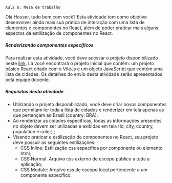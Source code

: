     Aula 6: Mesa de trabalho


Olá Houser, tudo bem com você? Esta atividade tem como objetivo desenvolver ainda mais sua prática de interação com uma lista de elementos e componentes no React, além de poder praticar mais alguns aspectos da estilização de componentes no React.

##### Renderizando componentes específicos
Para realizar esta atividade, você deve acessar o projeto disponibilizado neste [link](https://github.com/xk08/DigitalHouse_FrontEnd3_Conteudos_Aulas_AoVivo/tree/main/Segunda%20semana/Aula6-MesaDeTrabalho). Lá você encontrará o projeto inicial que contém: um projeto básico React criado com o ViteJs e um objeto JavaScript que contém uma lista de cidades.
Os detalhes do envio desta atividade serão apresentados pela equipe docente.

##### Requisitos desta atividade
- Utilizando o projeto disponibilizado, você deve criar novos componentes que permitam ler toda a lista de cidades e renderizar em tela apenas as que pertençam ao Brasil (country: BRA);
- Ao renderizar as cidades específicas, todas as informações presentes no objeto devem ser utilizadas e exibidas em tela (Id, city, country, population e color) ;
- Visando praticar a estilização de componentes no React, seu projeto deve possuir as seguintes estilizações:
    - CSS Inline: Estilização css específica por componente ou elemento html;
    - CSS Normal: Arquivo css externo de escopo público a toda a aplicação;
    - CSS Module: Arquivo css de escopo local pertencente a um componente específico.
